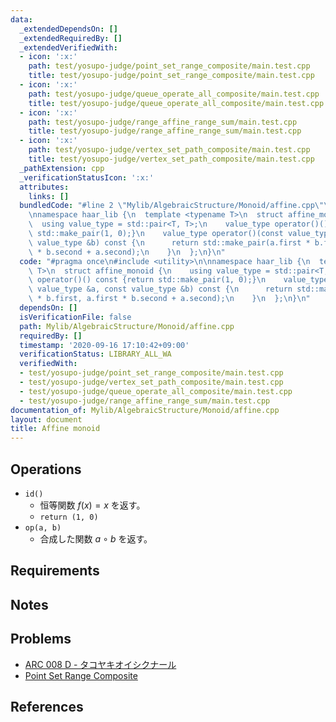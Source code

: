 ```yaml
---
data:
  _extendedDependsOn: []
  _extendedRequiredBy: []
  _extendedVerifiedWith:
  - icon: ':x:'
    path: test/yosupo-judge/point_set_range_composite/main.test.cpp
    title: test/yosupo-judge/point_set_range_composite/main.test.cpp
  - icon: ':x:'
    path: test/yosupo-judge/queue_operate_all_composite/main.test.cpp
    title: test/yosupo-judge/queue_operate_all_composite/main.test.cpp
  - icon: ':x:'
    path: test/yosupo-judge/range_affine_range_sum/main.test.cpp
    title: test/yosupo-judge/range_affine_range_sum/main.test.cpp
  - icon: ':x:'
    path: test/yosupo-judge/vertex_set_path_composite/main.test.cpp
    title: test/yosupo-judge/vertex_set_path_composite/main.test.cpp
  _pathExtension: cpp
  _verificationStatusIcon: ':x:'
  attributes:
    links: []
  bundledCode: "#line 2 \"Mylib/AlgebraicStructure/Monoid/affine.cpp\"\n#include <utility>\n\
    \nnamespace haar_lib {\n  template <typename T>\n  struct affine_monoid {\n  \
    \  using value_type = std::pair<T, T>;\n    value_type operator()() const {return\
    \ std::make_pair(1, 0);}\n    value_type operator()(const value_type &a, const\
    \ value_type &b) const {\n      return std::make_pair(a.first * b.first, a.first\
    \ * b.second + a.second);\n    }\n  };\n}\n"
  code: "#pragma once\n#include <utility>\n\nnamespace haar_lib {\n  template <typename\
    \ T>\n  struct affine_monoid {\n    using value_type = std::pair<T, T>;\n    value_type\
    \ operator()() const {return std::make_pair(1, 0);}\n    value_type operator()(const\
    \ value_type &a, const value_type &b) const {\n      return std::make_pair(a.first\
    \ * b.first, a.first * b.second + a.second);\n    }\n  };\n}\n"
  dependsOn: []
  isVerificationFile: false
  path: Mylib/AlgebraicStructure/Monoid/affine.cpp
  requiredBy: []
  timestamp: '2020-09-16 17:10:42+09:00'
  verificationStatus: LIBRARY_ALL_WA
  verifiedWith:
  - test/yosupo-judge/point_set_range_composite/main.test.cpp
  - test/yosupo-judge/vertex_set_path_composite/main.test.cpp
  - test/yosupo-judge/queue_operate_all_composite/main.test.cpp
  - test/yosupo-judge/range_affine_range_sum/main.test.cpp
documentation_of: Mylib/AlgebraicStructure/Monoid/affine.cpp
layout: document
title: Affine monoid
---
```


## Operations

- `id()`
	- 恒等関数 $f(x) = x$ を返す。
	- `return (1, 0)`
- `op(a, b)`
	- 合成した関数 $a \circ b$ を返す。

## Requirements

## Notes

## Problems

- [ARC 008 D - タコヤキオイシクナール](https://atcoder.jp/contests/arc008/tasks/arc008_4)
- [Point Set Range Composite](https://judge.yosupo.jp/problem/point_set_range_composite)

## References

